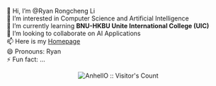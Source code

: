 👋 Hi, I’m @Ryan Rongcheng Li  
👀 I’m interested in Computer Science and Artificial Intelligence  
🌱 I’m currently learning **BNU-HKBU Unite International College (UIC)**  
💞️ I’m looking to collaborate on AI Applications  
📫 Here is my [Homepage](http://ryanhomepage.voin.ink/)  
😄 Pronouns: Ryan  
⚡ Fun fact: ...

<!---
<p align="center"><img src="https://profile-counter.glitch.me/{Ryan}/count.svg" alt="AnhellO :: Visitor's Count" /></p>
--->

<p align="center"><img src="https://profile-counter.glitch.me/{Ryan}/count.svg" alt="AnhellO :: Visitor's Count" /></p>
